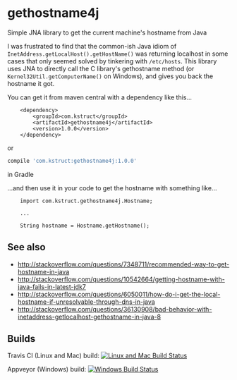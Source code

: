 # gethostname4j
Simple JNA library to get the current machine's hostname from Java

I was frustrated to find that the common-ish Java idiom of `InetAddress.getLocalHost().getHostName()` was returning localhost in some cases that only seemed solved by tinkering with `/etc/hosts`. This library uses JNA to directly call the C library's gethostname method (or `Kernel32Util.getComputerName()` on Windows), and gives you back the hostname it got.

You can get it from maven central with a dependency like this...

```
    <dependency>
        <groupId>com.kstruct</groupId>
        <artifactId>gethostname4j</artifactId>
        <version>1.0.0</version>
    </dependency>
```
or
```gradle
compile 'com.kstruct:gethostname4j:1.0.0'
```
in Gradle

...and then use it in your code to get the hostname with something like...

```
    import com.kstruct.gethostname4j.Hostname;
    
    ...
    
    String hostname = Hostname.getHostname();
```

## See also

- http://stackoverflow.com/questions/7348711/recommended-way-to-get-hostname-in-java
- http://stackoverflow.com/questions/10542664/getting-hostname-with-java-fails-in-latest-jdk7
- http://stackoverflow.com/questions/6050011/how-do-i-get-the-local-hostname-if-unresolvable-through-dns-in-java
- http://stackoverflow.com/questions/36130908/bad-behavior-with-inetaddress-getlocalhost-gethostname-in-java-8

## Builds

Travis CI (Linux and Mac) build: [![Linux and Mac Build Status](https://travis-ci.org/mattsheppard/gethostname4j.svg?branch=master)](https://travis-ci.org/mattsheppard/gethostname4j)

Appveyor (Windows) build: [![Windows Build Status](https://ci.appveyor.com/api/projects/status/github/mattsheppard/gethostname4j?branch=master&svg=true)](https://ci.appveyor.com/project/mattsheppard/gethostname4j)
